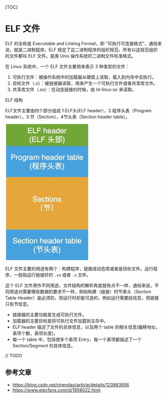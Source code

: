 [TOC]

# ELF 文件

ELF 的全称是 Executable and Linking Format，即 “可执行可连接格式”，通俗来说，就是二进制程序。ELF 规定了这二进制程序的组织规范，所有以这规范组织的文件都叫 ELF 文件。是类 Unix 操作系统的二进制文件标准格式。

在 Linux 系统中，一个 ELF 文件主要用来表示 3 种类型的文件：

1. 可执行文件：被操作系统中的加载器从硬盘上读取，载入到内存中去执行。
2. 目标文件（.o）：被链接器读取，用来产生一个可执行文件或者共享库文件。
3. 共享库文件（.so）：在动态链接的时候，由 ld-linux.so 来读取。

ELF 结构

ELF文件主要由四个部分组成 1.ELF头(ELF header），2.程序头表（Program header），3.节（Section），4节头表（Section header table）。

![ELF结构](.ELF文件.assets/ELF结构.jpg)

ELF 文件主要的用途有两个：构建程序，链接成动态库或者是目标文件。运行程序，一般指运行链接好的 `.so` 或者 `.o` 文件。

这个 ELF 文件用作不同用途，文件结构的解析角度就有点不一样，通俗来说，不同用途对需要哪些数据的要求不一样，例如构建（链接）时节表头（Section Table Header）是必须的，但运行时却是可选的，例如运行需要段信息，而链接只有节信息。

- 链接器的主要功能是生成可执行文件。
- 加载器的主要目标是将可执行文件加载到主存中。
- ELF header 描述了文件的总体信息，以及两个 table 的相关信息(偏移地址，表项个数，表项长度)。
- 每一个 table 中，包括很多个表项 Entry，每一个表项都描述了一个 Section/Segment 的具体信息。

// TODO

## 参考文章

- https://blog.csdn.net/nirendao/article/details/123883856
- https://www.elecfans.com/d/1908022.html